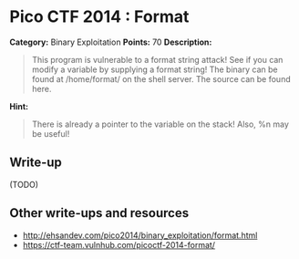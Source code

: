 # Pico CTF 2014 : Format

**Category:** Binary Exploitation
**Points:** 70
**Description:**

>This program is vulnerable to a format string attack! See if you can modify a variable by supplying a format string! The binary can be found at /home/format/ on the shell server. The source can be found here.

**Hint:**
>There is already a pointer to the variable on the stack! Also, %n may be useful!

## Write-up

(TODO)

## Other write-ups and resources

* <http://ehsandev.com/pico2014/binary_exploitation/format.html>
* <https://ctf-team.vulnhub.com/picoctf-2014-format/>
